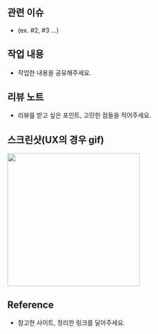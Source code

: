 ## 관련 이슈
- (ex. #2, #3 ...)

## 작업 내용
- 작업한 내용을 공유해주세요.

## 리뷰 노트
- 리뷰를 받고 싶은 포인트, 고민한 점들을 적어주세요.

## 스크린샷(UX의 경우 gif)
<img src="https://이미지링크를넣어주세요" width="300">

## Reference
- 참고한 사이트, 정리한 링크를 달아주세요.

